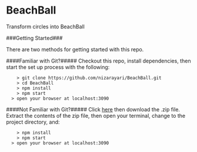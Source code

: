 # BeachBall

Transform circles into BeachBall

###Getting Started###

There are two methods for getting started with this repo.

####Familiar with Git?#####
Checkout this repo, install dependencies, then start the set up process with the following:

```
	> git clone https://github.com/nizarayari/BeachBall.git
	> cd BeachBall
	> npm install
	> npm start
  > open your browser at localhost:3090
```

####Not Familiar with Git?#####
Click [here](https://github.com/nizarayari/BeachBall/archive/master.zip) then download the .zip file.  Extract the contents of the zip file, then open your terminal, change to the project directory, and:

```
	> npm install
	> npm start
  > open your browser at localhost:3090
```
